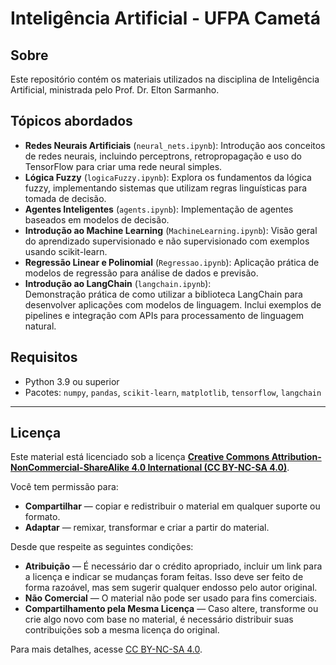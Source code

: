 # Inteligência Artificial - UFPA Cametá

## Sobre
Este repositório contém os materiais utilizados na disciplina de Inteligência Artificial, ministrada pelo Prof. Dr. Elton Sarmanho.

## Tópicos abordados
- **Redes Neurais Artificiais** (`neural_nets.ipynb`):
  Introdução aos conceitos de redes neurais, incluindo perceptrons, retropropagação e uso do TensorFlow para criar uma rede neural simples.
- **Lógica Fuzzy** (`logicaFuzzy.ipynb`):
  Explora os fundamentos da lógica fuzzy, implementando sistemas que utilizam regras linguísticas para tomada de decisão.
- **Agentes Inteligentes** (`agents.ipynb`):
  Implementação de agentes baseados em modelos de decisão.
- **Introdução ao Machine Learning** (`MachineLearning.ipynb`):
  Visão geral do aprendizado supervisionado e não supervisionado com exemplos usando scikit-learn.
- **Regressão Linear e Polinomial** (`Regressao.ipynb`):
  Aplicação prática de modelos de regressão para análise de dados e previsão.
- **Introdução ao LangChain** (`langchain.ipynb`):  
  Demonstração prática de como utilizar a biblioteca LangChain para desenvolver aplicações com modelos de linguagem. Inclui exemplos de pipelines e integração com APIs para processamento de linguagem natural.


## Requisitos
- Python 3.9 ou superior
- Pacotes: `numpy`, `pandas`, `scikit-learn`, `matplotlib`, `tensorflow`, `langchain`

---

## Licença

Este material está licenciado sob a licença **[Creative Commons Attribution-NonCommercial-ShareAlike 4.0 International (CC BY-NC-SA 4.0)](https://creativecommons.org/licenses/by-nc-sa/4.0/)**.

Você tem permissão para:
- **Compartilhar** — copiar e redistribuir o material em qualquer suporte ou formato.
- **Adaptar** — remixar, transformar e criar a partir do material.

Desde que respeite as seguintes condições:
- **Atribuição** — É necessário dar o crédito apropriado, incluir um link para a licença e indicar se mudanças foram feitas. Isso deve ser feito de forma razoável, mas sem sugerir qualquer endosso pelo autor original.
- **Não Comercial** — O material não pode ser usado para fins comerciais.
- **Compartilhamento pela Mesma Licença** — Caso altere, transforme ou crie algo novo com base no material, é necessário distribuir suas contribuições sob a mesma licença do original.

Para mais detalhes, acesse [CC BY-NC-SA 4.0](https://creativecommons.org/licenses/by-nc-sa/4.0/).

